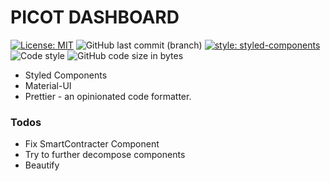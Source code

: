 # PICOT DASHBOARD

[![License: MIT](https://img.shields.io/badge/License-MIT-yellow.svg)](https://opensource.org/licenses/MIT)
![GitHub last commit (branch)](https://img.shields.io/github/last-commit/m-aditya/PicotDashboard/master.svg)
[![style: styled-components](https://img.shields.io/badge/style-%F0%9F%92%85%20styled--components-orange.svg?colorB=daa357&colorA=db748e)](https://github.com/styled-components/styled-components)
![Code style](https://img.shields.io/badge/code_style-prettier-ff69b4.svg)
![GitHub code size in bytes](https://img.shields.io/github/languages/code-size/m-aditya/PicotDashboard.svg)

- Styled Components
- Material-UI
- Prettier - an opinionated code formatter.

### Todos

- Fix SmartContracter Component
- Try to further decompose components
- Beautify
